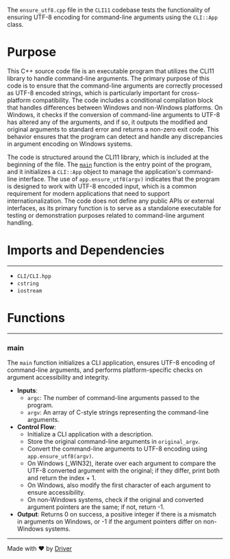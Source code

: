 <!--------------------------------------------------------------------------------->
<!-- IMPORTANT: This file is auto-generated by Driver (https://driver.ai). -------->
<!-- Manual edits may be overwritten on future commits. --------------------------->
<!--------------------------------------------------------------------------------->

The `ensure_utf8.cpp` file in the `CLI11` codebase tests the functionality of ensuring UTF-8 encoding for command-line arguments using the `CLI::App` class.

# Purpose
This C++ source code file is an executable program that utilizes the CLI11 library to handle command-line arguments. The primary purpose of this code is to ensure that the command-line arguments are correctly processed as UTF-8 encoded strings, which is particularly important for cross-platform compatibility. The code includes a conditional compilation block that handles differences between Windows and non-Windows platforms. On Windows, it checks if the conversion of command-line arguments to UTF-8 has altered any of the arguments, and if so, it outputs the modified and original arguments to standard error and returns a non-zero exit code. This behavior ensures that the program can detect and handle any discrepancies in argument encoding on Windows systems.

The code is structured around the CLI11 library, which is included at the beginning of the file. The [`main`](#main) function is the entry point of the program, and it initializes a `CLI::App` object to manage the application's command-line interface. The use of `app.ensure_utf8(argv)` indicates that the program is designed to work with UTF-8 encoded input, which is a common requirement for modern applications that need to support internationalization. The code does not define any public APIs or external interfaces, as its primary function is to serve as a standalone executable for testing or demonstration purposes related to command-line argument handling.
# Imports and Dependencies

---
- `CLI/CLI.hpp`
- `cstring`
- `iostream`


# Functions

---
### main<!-- {{#callable:main}} -->
The `main` function initializes a CLI application, ensures UTF-8 encoding of command-line arguments, and performs platform-specific checks on argument accessibility and integrity.
- **Inputs**:
    - `argc`: The number of command-line arguments passed to the program.
    - `argv`: An array of C-style strings representing the command-line arguments.
- **Control Flow**:
    - Initialize a CLI application with a description.
    - Store the original command-line arguments in `original_argv`.
    - Convert the command-line arguments to UTF-8 encoding using `app.ensure_utf8(argv)`.
    - On Windows (_WIN32), iterate over each argument to compare the UTF-8 converted argument with the original; if they differ, print both and return the index + 1.
    - On Windows, also modify the first character of each argument to ensure accessibility.
    - On non-Windows systems, check if the original and converted argument pointers are the same; if not, return -1.
- **Output**: Returns 0 on success, a positive integer if there is a mismatch in arguments on Windows, or -1 if the argument pointers differ on non-Windows systems.



---
Made with ❤️ by [Driver](https://www.driver.ai/)
